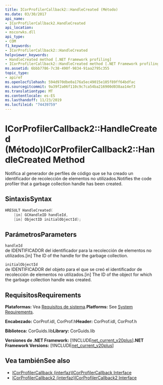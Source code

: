 ```yaml
---
title: ICorProfilerCallback2::HandleCreated (Método)
ms.date: 03/30/2017
api_name:
- ICorProfilerCallback2.HandleCreated
api_location:
- mscorwks.dll
api_type:
- COM
f1_keywords:
- ICorProfilerCallback2::HandleCreated
helpviewer_keywords:
- HandleCreated method [.NET Framework profiling]
- ICorProfilerCallback2::HandleCreated method [.NET Framework profiling]
ms.assetid: 6bbb7786-7c38-490f-9834-91aa2795c355
topic_type:
- apiref
ms.openlocfilehash: 594d970dbe0a176a5ec49015e105f89ff64bdfac
ms.sourcegitcommit: 9a39f2a06f110c9c7ca54ba216900d038aa14ef3
ms.translationtype: MT
ms.contentlocale: es-ES
ms.lasthandoff: 11/23/2019
ms.locfileid: "74439759"
---
```

# <a name="icorprofilercallback2handlecreated-method"></a><span data-ttu-id="c9b5c-102">ICorProfilerCallback2::HandleCreated (Método)</span><span class="sxs-lookup"><span data-stu-id="c9b5c-102">ICorProfilerCallback2::HandleCreated Method</span></span>
<span data-ttu-id="c9b5c-103">Notifica al generador de perfiles de código que se ha creado un identificador de recolección de elementos no utilizados.</span><span class="sxs-lookup"><span data-stu-id="c9b5c-103">Notifies the code profiler that a garbage collection handle has been created.</span></span>  
  
## <a name="syntax"></a><span data-ttu-id="c9b5c-104">Sintaxis</span><span class="sxs-lookup"><span data-stu-id="c9b5c-104">Syntax</span></span>  
  
```cpp  
HRESULT HandleCreated(  
    [in] GCHandleID handleId,  
    [in] ObjectID initialObjectId);  
```  
  
## <a name="parameters"></a><span data-ttu-id="c9b5c-105">Parámetros</span><span class="sxs-lookup"><span data-stu-id="c9b5c-105">Parameters</span></span>  
 `handleId`  
 <span data-ttu-id="c9b5c-106">de IDENTIFICADOR del identificador para la recolección de elementos no utilizados.</span><span class="sxs-lookup"><span data-stu-id="c9b5c-106">[in] The ID of the handle for the garbage collection.</span></span>  
  
 `initialObjectId`  
 <span data-ttu-id="c9b5c-107">de IDENTIFICADOR del objeto para el que se creó el identificador de recolección de elementos no utilizados.</span><span class="sxs-lookup"><span data-stu-id="c9b5c-107">[in] The ID of the object for which the garbage collection handle was created.</span></span>  
  
## <a name="requirements"></a><span data-ttu-id="c9b5c-108">Requisitos</span><span class="sxs-lookup"><span data-stu-id="c9b5c-108">Requirements</span></span>  
 <span data-ttu-id="c9b5c-109">**Plataformas:** Vea [Requisitos de sistema](../../../../docs/framework/get-started/system-requirements.md).</span><span class="sxs-lookup"><span data-stu-id="c9b5c-109">**Platforms:** See [System Requirements](../../../../docs/framework/get-started/system-requirements.md).</span></span>  
  
 <span data-ttu-id="c9b5c-110">**Encabezado:** CorProf.idl, CorProf.h</span><span class="sxs-lookup"><span data-stu-id="c9b5c-110">**Header:** CorProf.idl, CorProf.h</span></span>  
  
 <span data-ttu-id="c9b5c-111">**Biblioteca:** CorGuids.lib</span><span class="sxs-lookup"><span data-stu-id="c9b5c-111">**Library:** CorGuids.lib</span></span>  
  
 <span data-ttu-id="c9b5c-112">**Versiones de .NET Framework:** [!INCLUDE[net_current_v20plus](../../../../includes/net-current-v20plus-md.md)]</span><span class="sxs-lookup"><span data-stu-id="c9b5c-112">**.NET Framework Versions:** [!INCLUDE[net_current_v20plus](../../../../includes/net-current-v20plus-md.md)]</span></span>  
  
## <a name="see-also"></a><span data-ttu-id="c9b5c-113">Vea también</span><span class="sxs-lookup"><span data-stu-id="c9b5c-113">See also</span></span>

- [<span data-ttu-id="c9b5c-114">ICorProfilerCallback (interfaz)</span><span class="sxs-lookup"><span data-stu-id="c9b5c-114">ICorProfilerCallback Interface</span></span>](../../../../docs/framework/unmanaged-api/profiling/icorprofilercallback-interface.md)
- [<span data-ttu-id="c9b5c-115">ICorProfilerCallback2 (interfaz)</span><span class="sxs-lookup"><span data-stu-id="c9b5c-115">ICorProfilerCallback2 Interface</span></span>](../../../../docs/framework/unmanaged-api/profiling/icorprofilercallback2-interface.md)
